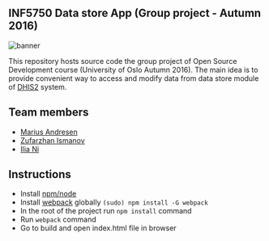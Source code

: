 ## INF5750 Data store App (Group project - Autumn 2016)
![banner](https://wiki.uio.no/mn/ifi/inf5750/images/8/87/Banner.png)

This repository hosts source code the group project of Open Source Development course (University of Oslo Autumn 2016). The main idea is to provide convenient way to access and modify data from data store module of [DHIS2](https://www.dhis2.org/) system.

## Team members
- [Marius Andresen](https://github.com/kalosar)
- [Zufarzhan Ismanov](https://github.com/zufarzhan)
- [Ilia Ni](https://github.com/neeilya)

## Instructions
- Install [npm/node](https://nodejs.org/en/)
- Install [webpack](https://webpack.github.io/) globally `(sudo) npm install -G webpack`
- In the root of the project run `npm install` command
- Run `webpack` command
- Go to build and open index.html file in browser